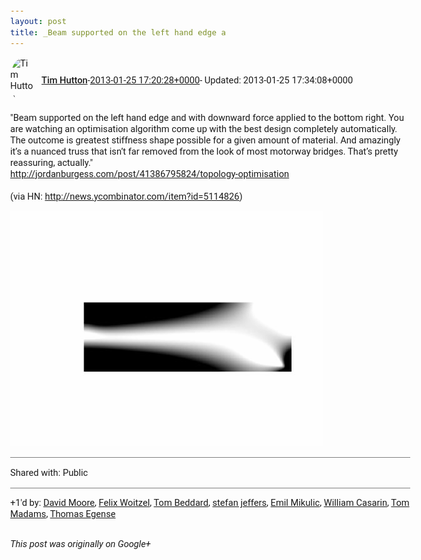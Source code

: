 ```yaml
---
layout: post
title: _Beam supported on the left hand edge a
---
```


<html><head><meta charset="utf-8"><title>&amp;quot;Beam supported on the left hand edge and with downward force applied to...</title><style>body {font: 11pt Roboto, Arial, sans-serif; max-width: 640px; margin: 24px;}.author-photo {border-radius: 50%; margin-right: 10px; width: 40px;}.author {font-weight: 500;}.main-content {margin: 15px 0 15px;}.post-title {font-weight: bold;}.location {display: block; margin-top: 15px;}.location img {float: left; margin-right: 5px; width: 20px;}.media-link {display: inline-block; max-width: 100%; vertical-align: top;}.media-link p {margin-top: 5px; max-height: 4em; overflow: scroll;}.media {max-height: 100vh; max-width: 100%;}.video-placeholder {background: black; display: flex; height: 300px; max-width: 100%; width: 640px;}.play-icon {border-bottom: 30px solid transparent; border-left: 50px solid white; border-top: 30px solid transparent; color: white; margin: auto;}.album {max-height: 800px; overflow: scroll; width: calc(100vw - 48px);}.album .media-link {margin-right: 5px; max-width: 250px;}.album .media {max-height: 250px;}.link-embed {border-top: 1px solid lightgrey; display: block; margin-top: 20px;}.link-embed img {max-width: 100%;}.inline-link-embed {display: block;}.inline-link-embed img {vertical-align: middle;}.link-title {display: inline-block; font-size: medium; font-weight: 300; padding-left: 1em;}.reshare-attribution {display: block; font-weight: bold; margin-bottom: 10px;}.poll-image {margin-bottom: 5px; max-height: 300px; max-width: 500px;}.poll-choice {align-items: center; display: flex; margin-bottom: 5px; max-width: 500px;}.poll-choice-percentage {background-color: lightblue; height: 100%; left: 0; position: absolute; z-index: -1;}.poll-choice-selected {margin-right: 5px;}.poll-choice-results {border: 1px solid lightgray; border-radius: 5px; display: flex; line-height: 40px; overflow: hidden; padding: 0 8px; position: relative;}.poll-choice-results, .poll-choice-description {flex-grow: 1; margin-right: 10px;}.poll-choice-image {width: 100%;}.poll-choice-image, .poll-choice-image img {max-height: 40px; max-width: 100px;}.poll-choice-votes {max-height: 100px; overflow: auto;}.plus-entity-embed {color: black; display: block; text-decoration: none;}.plus-entity-embed-cover-photo {max-height: 300px; max-width: 100%;}.plus-entity-embed-info {padding: 0 1em 1em;}.plus-entity-embed-info h2 {font-weight: 500; margin: 10px 0;}.plus-entity-embed-info p {font-size: small; margin: 0;}.collection-owner-avatar {border-radius: 50%; border: 2px solid white; height: 40px; margin-top: -22px;}.visibility {padding: 1em 0; border-top: 1px solid grey;}.post-activity {padding: 1em 0; border-top: 1px solid grey;}.comments {border-top: 1px solid gray; padding-top: 1em;}.comment + .comment {margin-top: 1em;}.comment .media-link, .comment .inline-link-embed {margin-top: 5px;}</style></head><body><div style="margin-bottom:1em;"><div style="display:flex; align-items:center"><img class="author-photo" src="https://lh4.googleusercontent.com/-epo4ZZKNqEw/AAAAAAAAAAI/AAAAAAAAVSU/qu3LpcHEnoQ/s64-c/photo.jpg" alt="Tim Hutton"><a href="https://plus.google.com/+TimHutton" target="_blank" class="author">Tim Hutton</a> - <a target="_blank" href="https://plus.google.com/+TimHutton/posts/DkZCVCByFFB">2013-01-25 17:20:28+0000</a><span> - Updated: 2013-01-25 17:34:08+0000</span></div><div class="main-content">&quot;Beam supported on the left hand edge and with downward force applied to the bottom right. You are watching an optimisation algorithm come up with the best design completely automatically. The outcome is greatest stiffness shape possible for a given amount of material. And amazingly it’s a nuanced truss that isn’t far removed from the look of most motorway bridges. That’s pretty reassuring, actually.&quot;<br><a rel="nofollow" target="_blank" href="http://jordanburgess.com/post/41386795824/topology-optimisation" class="ot-anchor bidi_isolate" jslog="10929; track:click" dir="ltr">http://jordanburgess.com/post/41386795824/topology-optimisation</a><br><br>(via HN: <a rel="nofollow" target="_blank" href="http://news.ycombinator.com/item?id=5114826" class="ot-anchor bidi_isolate" jslog="10929; track:click" dir="ltr">http://news.ycombinator.com/item?id=5114826</a>)</div><a href="/assets/beam-optimisation.gif" target="_blank" class="media-link"><img src="/assets/beam-optimisation.gif" alt="Image" class="media"></a></div><div class="visibility">Shared with: Public</div><div class="post-activity"><div class="plus-oners">+1'd by: <a href="https://plus.google.com/107321313584898904150">David Moore</a>, <a href="https://plus.google.com/+FelixWoitzel">Felix Woitzel</a>, <a href="https://plus.google.com/+TomBeddard">Tom Beddard</a>, <a href="https://plus.google.com/115958517486719853660">stefan jeffers</a>, <a href="https://plus.google.com/+EmilMikulic">Emil Mikulic</a>, <a href="https://plus.google.com/+WilliamCasarin">William Casarin</a>, <a href="https://plus.google.com/+TomMadams">Tom Madams</a>, <a href="https://plus.google.com/+ThomasEgense">Thomas Egense</a></div></div></body></html>

<i>This post was originally on Google+</i>